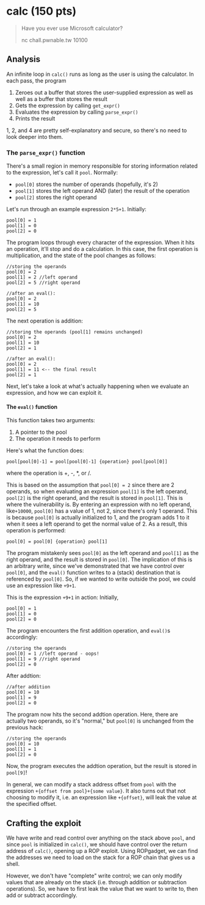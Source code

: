 # calc (150 pts)
> Have you ever use Microsoft calculator?
>
> nc chall.pwnable.tw 10100

## Analysis
An infinite loop in ```calc()``` runs as long as the user is using the calculator. In each pass, the program 
1. Zeroes out a buffer that stores the user-supplied expression as well as well as a buffer that stores the result
2. Gets the expression by calling ```get_expr()```
3. Evaluates the expression by calling ```parse_expr()```
4. Prints the result

1, 2, and 4 are pretty self-explanatory and secure, so there's no need to look deeper into them. 

### The ```parse_expr()``` function
There's a small region in memory responsible for storing information related to the expression, let's call it ```pool```. Normally:
- ```pool[0]``` stores the number of operands (hopefully, it's 2)
- ```pool[1]``` stores the left operand AND (later) the result of the operation
- ```pool[2]``` stores the right operand

Let's run through an example expression ```2*5+1```.
Initially: 
```
pool[0] = 1
pool[1] = 0
pool[2] = 0
```
The program loops through every character of the expression. When it hits an operation, it'll stop and do a calculation. In this case, the first operation is multiplication, and the state of the pool changes as follows: 
```
//storing the operands
pool[0] = 2
pool[1] = 2 //left operand
pool[2] = 5 //right operand
```
```
//after an eval():
pool[0] = 2
pool[1] = 10
pool[2] = 5
```
The next operation is addition:
```
//storing the operands (pool[1] remains unchanged)
pool[0] = 2
pool[1] = 10
pool[2] = 1
```
```
//after an eval():
pool[0] = 2
pool[1] = 11 <-- the final result
pool[2] = 1
```
Next, let's take a look at what's actually happening when we evaluate an expression, and how we can exploit it. 
#### The ```eval()``` function

This function takes two arguments:
1. A pointer to the pool 
2. The operation it needs to perform

Here's what the function does: 

```pool[pool[0]-1] = pool[pool[0]-1] {operation} pool[pool[0]]```

where the operation is +, -, \*, or /.

This is based on the assumption that ```pool[0] = 2``` since there are 2 operands, so when evaluating an expression ```pool[1]``` is the left operand, ```pool[2]``` is the right operand, and the result is stored in ```pool[1]```. This is where the vulnerability is. By entering an expression with no left operand, like```+10000```, ```pool[0]``` has a value of 1, not 2, since there's only 1 operand. This is because ```pool[0]``` is actually initialized to 1, and the program adds 1 to it when it sees a left operand to get the normal value of 2. As a result, this operation is performed:

```pool[0] = pool[0] {operation} pool[1]```

The program mistakenly sees ```pool[0]``` as the left operand and ```pool[1]``` as the right operand, and the result is stored in ```pool[0]```. The implication of this is an arbitrary write, since we've demonstrated that we have control over ```pool[0]```, and the ```eval()``` function writes to a (stack) destination that is referenced by ```pool[0]```. So, if we wanted to write outside the pool, we could use an expression like ```+9+1```.

This is the expression ```+9+1``` in action: 
Initially,
```
pool[0] = 1 
pool[1] = 0 
pool[2] = 0
```
The program encounters the first addition operation, and ```eval()```s accordingly:
```
//storing the operands
pool[0] = 1 //left operand - oops!
pool[1] = 9 //right operand
pool[2] = 0
```
After addtion: 
```
//after addition
pool[0] = 10
pool[1] = 9 
pool[2] = 0
```
The program now hits the second addtion operation. Here, there are actually two operands, so it's "normal," but ```pool[0]``` is unchanged from the previous hack:
```
//storing the operands
pool[0] = 10 
pool[1] = 1 
pool[2] = 0
```
Now, the program executes the addtion operation, but the result is stored in ```pool[9]```! 

In general, we can modify a stack address offset from ```pool``` with the expression ```+{offset from pool}+{some value}```. It also turns out that not choosing to modify it, i.e. an expression like ```+{offset}```, will leak the value at the specified offset. 
## Crafting the exploit
We have write and read control over anything on the stack above ```pool```, and since ```pool``` is initialized in ```calc()```, we should have control over the return address of ```calc()```, opening up a ROP exploit. Using ROPgadget, we can find the addresses we need to load on the stack for a ROP chain that gives us a shell. 

However, we don't have "complete" write control; we can only modify values that are already on the stack (i.e. through addition or subtraction operations). So, we have to first leak the value that we want to write to, then add or subtract accordingly. 


